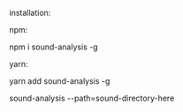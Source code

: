 installation:

npm:

npm i sound-analysis -g

yarn:

yarn add sound-analysis -g

sound-analysis --path=sound-directory-here